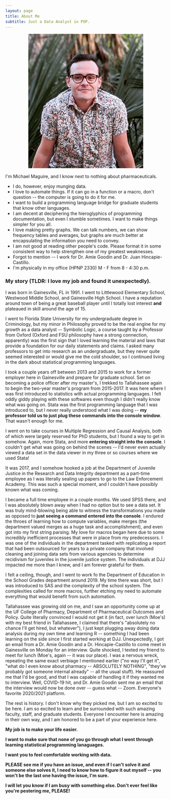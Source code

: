 ```yaml
---
layout: page
title: About Me
subtitle: Just a Data Analyst in POP.
---
```


<p align="center">
  <img width="360" height="420" src="https://raw.githubusercontent.com/michaelqmaguire/michaelqmaguire.github.io/master/assets/img/maguire-2.png">
</p>

I'm Michael Maguire, and I know next to nothing about pharmaceuticals.

- I do, however, enjoy munging data.
- I love to automate things. If it can go in a function or a macro, don't question -- the computer is going to do it for me.
- I want to build a programming language bridge for graduate students that know other languages.
- I am decent at deciphering the hieroglyphics of programming documentation, but even I stumble sometimes. I want to make things simpler for you all.
- I love making pretty graphs. We can talk numbers, we can show frequency tables and averages, but graphs are much better at encapsulating the information you need to convey.
- I am not good at reading other people's code. Please format it in some consistent way to help strengthen one of my greatest weaknesses.
- Forgot to mention -- I work for Dr. Amie Goodin and Dr. Juan Hincapie-Castillo.
- I'm physically in my office (HPNP 2330) M - F from 8 - 4:30 p.m.

### My story (TLDR: I love my job and found it unexpectedly).

I was born in Gainesville, FL in 1991. I went to Littlewood Elementary School, Westwood Middle School, and Gainesville High School. I have a reputation around town of being a great baseball player until I totally lost interest **and** plateaued in skill around the age of 15. 

I went to Florida State University for my undergraduate degree in Criminology, but my minor in Philosophy proved to be the real engine for my growth as a data analyst -- Symbolic Logic, a course taught by a Professor from Oxford (Oxford and FSU philosophy have a strong connection, apparently) was the first sign that I loved learning the material and laws that provide a foundation for our daily statements and claims. I asked many professors to get into research as an undergraduate, but they never quite seemed interested or would give me the cold shoulder, so I continued living in the dark about statistical programming languages.

I took a couple years off between 2013 and 2015 to work for a former employer here in Gainesville and prepare for graduate school. Set on becoming a police officer after my master's, I trekked to Tallahassee again to begin the two-year master's program from 2015-2017. It was here where I was first introduced to statistics with actual programming languages. I felt oddly giddy playing with these softwares even though I didn't really know what was going on. Stata was the first programming language that I was introduced to, but I never really understood what I was doing -- **my professor told us to just plug these commands into the console window**. That wasn't enough for me.

I went on to take courses in Multiple Regression and Causal Analysis, both of which were largely reserved for PhD students, but I found a way to get in somehow. Again, more Stata, and more **entering straight into the console**. I couldn't get what was going on behind the scenes -- I'd never even actually viewed a data set in the data viewer in my three or so courses where we used Stata!

It was 2017, and I somehow hooked a job at the Department of Juvenile Justice in the Research and Data Integrity department as a part-time employee as I was literally sealing up papers to go to the Law Enforcement Academy. This was such a special moment, and I couldn't have possibly known what was coming. 

I became a full time employee in a couple months. We used SPSS there, and I was absolutely blown away when I had no option but to see a data set. It was truly mind-blowing being able to witness the transformations you made as opposed to **just seeing a command entered into the console**. I endured the throes of learning how to compute variables, make merges (the department valued merges as a huge task and accomplishment), and even got into my first string parsing. My love for macros began here due to some incredibly inefficient processes that were in place from my predecessors. I was one of the individuals in the department tasked with replicating a report that had been outsourced for years to a private company that involved cleaning and joining data sets from various agencies to determine recidivism for juveniles in the juvenile justice system. The individuals at DJJ impacted me more than I knew, and I am forever grateful for them.

I felt a ceiling, though, and I went to work fo the Department of Education in the School Grades department around 2019. My time there was short, but I was introduced to SAS and the complexity of the school system. The complexities called for more macros, further etching my need to automate everything that would benefit from such automation. 

Tallahassee was growing old on me, and I saw an opportunity come up at the UF College of Pharmacy, Department of Pharmaceutical Outcomes and Policy. Quite literally convinced I would not get it (in fact, over lunch (Moe's) with my best friend in Tallahassee, I claimed that there's "absolutely no chance I'll get hired, but whatever"), I just kept plugging away doing data analysis during my own time and learning R -- something I had been learning on the side since I first started working at DJJ. Unexpectedly, I got an email from a Dr. Amie Goodin and a Dr. Hincapie-Castillo to come meet in Gainesville on Monday for an interview. Quite shocked, I texted my friend to meet for lunch (Moe's, again -- it was our place). I was a nervous wreck, repeating the same exact verbiage I mentioned earlier ("no way I'll get it", "what do I even know about pharmacy -- ABSOLUTELY NOTHING", "they've probably got someone internal already" -- all the usual stuff). He reassured me that I'd be good, and that I was capable of handling it if they wanted me to interview. Well, COVID-19 hit, and Dr. Amie Goodin sent me an email that the interview would now be done over -- guess what -- Zoom. Everyone's favorite 2020/2021 platform. 

The rest is history. I don't know why they picked me, but I am so excited to be here. I am so excited to learn and be surrounded with such amazing faculty, staff, and graduate students. Everyone I encounter here is amazing in their own way, and I am honored to be a part of your experience here.

**My job is to make your life easier.**

**I want to make sure that none of you go through what I went through learning statistical programming lanaguages.**

**I want you to feel comfortable working with data.**

**PLEASE see me if you have an issue, and even if I can't solve it and someone else solves it, I need to know how to figure it out myself -- you won't be the last one having the issue, I'm sure.**

**I will let you know if I am busy with something else. Don't ever feel like you're pestering me, PLEASE!**
